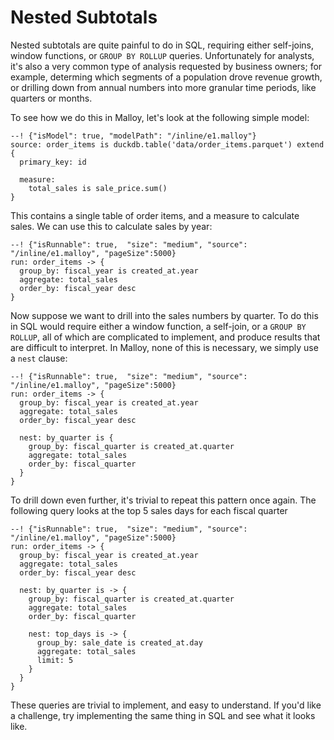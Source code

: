 # Nested Subtotals

Nested subtotals are quite painful to do in SQL, requiring either self-joins, window functions, or `GROUP BY ROLLUP` queries. Unfortunately for analysts, it's also a very common type of analysis requested by business owners; for example, determing which segments of a population drove revenue growth, or drilling down from annual numbers into more granular time periods, like quarters or months.

To see how we do this in Malloy, let's look at the following simple model:

```malloy
--! {"isModel": true, "modelPath": "/inline/e1.malloy"}
source: order_items is duckdb.table('data/order_items.parquet') extend {
  primary_key: id

  measure:
    total_sales is sale_price.sum()
}
```

This contains a single table of order items, and a measure to calculate sales. We can use this to calculate sales by year:

```malloy
--! {"isRunnable": true,  "size": "medium", "source": "/inline/e1.malloy", "pageSize":5000}
run: order_items -> {
  group_by: fiscal_year is created_at.year
  aggregate: total_sales
  order_by: fiscal_year desc
}
```

Now suppose we want to drill into the sales numbers by quarter. To do this in SQL would require either a window function, a self-join, or a `GROUP BY ROLLUP`, all of which are complicated to implement, and produce results that are difficult to interpret. In Malloy, none of this is necessary, we simply use a `nest` clause:

```malloy
--! {"isRunnable": true,  "size": "medium", "source": "/inline/e1.malloy", "pageSize":5000}
run: order_items -> {
  group_by: fiscal_year is created_at.year
  aggregate: total_sales
  order_by: fiscal_year desc

  nest: by_quarter is {
    group_by: fiscal_quarter is created_at.quarter
    aggregate: total_sales
    order_by: fiscal_quarter 
  }
}
```

To drill down even further, it's trivial to repeat this pattern once again. The following query looks at the top 5 sales days for each fiscal quarter

```malloy
--! {"isRunnable": true,  "size": "medium", "source": "/inline/e1.malloy", "pageSize":5000}
run: order_items -> {
  group_by: fiscal_year is created_at.year
  aggregate: total_sales
  order_by: fiscal_year desc

  nest: by_quarter is -> {
    group_by: fiscal_quarter is created_at.quarter
    aggregate: total_sales
    order_by: fiscal_quarter 

    nest: top_days is -> {
      group_by: sale_date is created_at.day
      aggregate: total_sales
      limit: 5
    }
  }
}
```

These queries are trivial to implement, and easy to understand. If you'd like a challenge, try implementing the same thing in SQL and see what it looks like.
